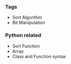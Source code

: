 ### Tags

- Sort Algorithm
- Bit Manipulation

### Python related

- Sort Function
- Array
- Class and Function syntax